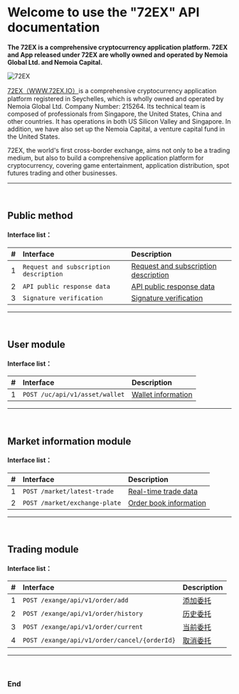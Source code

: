 
# Welcome to use the "72EX" API documentation

**The 72EX is a comprehensive cryptocurrency application platform. 
72EX and App released under 72EX are wholly owned and operated by Nemoia Global Ltd. and Nemoia Capital.**


![72EX](https://www.72ex.io/logo.png "72EX")


[72EX（WWW.72EX.IO）](https://www.72ex.io)is a comprehensive cryptocurrency application platform registered in Seychelles, which is wholly owned and operated by Nemoia Global Ltd. Company Number: 215264. Its technical team is composed of professionals from Singapore, the United States, China and other countries. It has operations in both US Silicon Valley and Singapore. In addition, we have also set up the Nemoia Capital, a venture capital fund in the United States.

72EX, the world's first cross-border exchange, aims not only to be a trading medium, but also to build a comprehensive application platform for cryptocurrency, covering game entertainment, application distribution, spot futures trading and other businesses.


---
<br>







## Public method

#### Interface list：

|#      |Interface     |Description    |
|:---:  |:---    |:---     |
|1      |```Request and subscription description```|[Request and subscription description](./docs/en-us/common.md#request-and-subscription-description)|
|2      |```API public response data```|[API public response data](./docs/en-us/common.md#api-api-public-response-data)|
|3      |```Signature verification```|[Signature verification](./docs/en-us/common.md#signature-verification)|


---
<br>



## User module

#### Interface list：

|#      |Interface     |Description    |
|:---:  |:---    |:---     |
|1      |```POST /uc/api/v1/asset/wallet```|[Wallet information](./docs/en-us/user.md#post-ucapiv1assetwallet-Wallet-information)|


---
<br>



## Market information module

#### Interface list：

|#      |Interface     |Description    |
|:---:  |:---    |:---     |
|1      |```POST /market/latest-trade```|[Real-time trade data](./docs/en-us/market.md#post-marketlatest-trade-real-time-trade-data)|
|2      |```POST /market/exchange-plate```|[Order book information](./docs/en-us/market.md#post-marketexchange-plate-order-book-information)|

---
<br>



## Trading module

#### Interface list：

|#      |Interface     |Description    |
|:---:  |:---    |:---     |
|1      |```POST /exange/api/v1/order/add```                |[添加委托](./docs/en-us/exchange.md#post-exangeapiv1orderadd-添加委托)|
|2      |```POST /exange/api/v1/order/history```            |[历史委托](./docs/en-us/exchange.md#post-exangeapiv1orderhistory-历史委托)|
|3      |```POST /exange/api/v1/order/current```            |[当前委托](./docs/en-us/exchange.md#post-exangeapiv1ordercurrent-当前委托)|
|4      |```POST /exange/api/v1/order/cancel/{orderId}```   |[取消委托](./docs/en-us/exchange.md#post-exangeapiv1ordercancelorderId-取消委托)|

---
<br>



### End